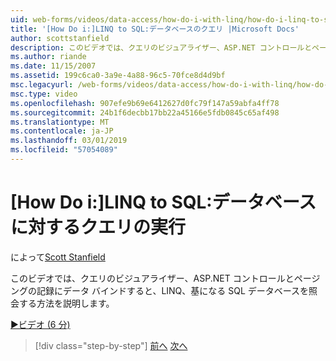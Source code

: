 ```yaml
---
uid: web-forms/videos/data-access/how-do-i-with-linq/how-do-i-linq-to-sql-querying-the-database
title: '[How Do i:]LINQ to SQL:データベースのクエリ |Microsoft Docs'
author: scottstanfield
description: このビデオでは、クエリのビジュアライザー、ASP.NET コントロールとページングの記録にデータ バインドすると、LINQ、基になる SQL データベースを照会する方法を説明します。
ms.author: riande
ms.date: 11/15/2007
ms.assetid: 199c6ca0-3a9e-4a88-96c5-70fce8d4d9bf
msc.legacyurl: /web-forms/videos/data-access/how-do-i-with-linq/how-do-i-linq-to-sql-querying-the-database
msc.type: video
ms.openlocfilehash: 907efe9b69e6412627d0fc79f147a59abfa4ff78
ms.sourcegitcommit: 24b1f6decbb17bb22a45166e5fdb0845c65af498
ms.translationtype: MT
ms.contentlocale: ja-JP
ms.lasthandoff: 03/01/2019
ms.locfileid: "57054089"
---
```

<a name="how-do-i-linq-to-sql-querying-the-database"></a>[How Do i:]LINQ to SQL:データベースに対するクエリの実行
====================
によって[Scott Stanfield](https://github.com/scottstanfield)

このビデオでは、クエリのビジュアライザー、ASP.NET コントロールとページングの記録にデータ バインドすると、LINQ、基になる SQL データベースを照会する方法を説明します。

[&#9654;ビデオ (6 分)](https://channel9.msdn.com/Blogs/ASP-NET-Site-Videos/how-do-i-linq-to-sql-querying-the-database)

> [!div class="step-by-step"]
> [前へ](how-do-i-linq-to-sql-data-model.md)
> [次へ](how-do-i-linq-to-sql-updating-the-database.md)
